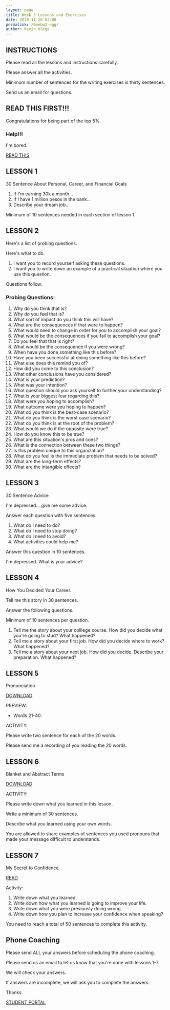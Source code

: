 ```yaml
--- 
layout: page
title: Week 3 Lessons and Exercises
date: 2020-11-20 02:08
permalink: /6webw3-egg/ 
author: Kevin Olega 
--- 
```

## INSTRUCTIONS

Please read all the lessons and instructions carefully.

Please answer all the activities.

Minimum number of sentences for the writing exercises is thirty sentences.

Send us an email for questions.

## READ THIS FIRST!!!

Congratulations for being part of the top 5%.

### Help!!!

I'm bored.

[READ THIS](https://callcentertrainingtips.com/ee)

## LESSON 1

30 Sentence About Personal, Career, and Financial Goals

1. If I'm earning 30k a month...
2. If I have 1 million pesos in the bank...
3. Describe your dream job...

Minimum of 10 sentences needed in each section of lesson 1.

## LESSON 2

Here's a list of probing questions. 

Here's what to do.

1. I want you to record yourself asking these questions.
2. I want you to write down an example of a practical situation where you use this question.

Questions follow.

### Probing Questions:

1. Why do you think that is?
2. Why do you feel that is?
3. What sort of impact do you think this will have?
4. What are the consequences if that were to happen?
5. What would need to change in order for you to accomplish your goal?
6. What would be the consequences if you fail to accomplish your goal?
7. Do you feel that that is right?
8. What would be the consequence if you were wrong?
9. When have you done something like this before?
10. Have you been successful at doing something like this before?
11. What else does this remind you of?
12. How did you come to this conclusion?
13. What other conclusions have you considered?
14. What is your prediction?
15. What was your intention?
16. What question should you ask yourself to further your understanding?
17. What is your biggest fear regarding this?
18. What were you hoping to accomplish?
19. What outcome were you hoping to happen?
20. What do you think is the best-case scenario?
21. What do you think is the worst case scenario?
22. What do you think is at the root of the problem?
23. What would we do if the opposite were true?
24. How do you know this to be true?
25. What are this situation's pros and cons?
26. What is the connection between these two things?
27. Is this problem unique to this organization?
28. What do you feel is the immediate problem that needs to be solved?
29. What are the long-term effects?
30. What are the intangible effects?

## LESSON 3 

30 Sentence Advice

I'm depressed... give me some advice.

Answer each question with five sentences.

1. What do I need to do? 
2. What do I need to stop doing? 
3. What do I need to avoid?
4. What activities could help me? 

Answer this question in 10 sentences.

I'm depressed. What is your advice?

## LESSON 4 

How You Decided Your Career.

Tell me this story in 30 sentences.

Answer the following questions.

Minimum of 10 sentences per question.

1. Tell me the story about your colllege course. How did you decide what you're going to stud? What happened?
2. Tell me a story about your first job. How did you decide where to work? What happened?
3. Tell me a story about your next job. How did you decide. Describe your preparation. What happened?

## LESSON 5

Pronunciation

[DOWNLOAD](https://drive.google.com/file/d/1UE0H2P4qB69wpbJJa57ErCIbxAZHZie4/view?usp=sharing)

PREVIEW:

- Words 21-40.

ACTIVITY:

Please write two sentence for each of the 20 words.

Please send me a recording of you reading the 20 words.


## LESSON 6

Blanket and Abstract Terms

[DOWNLOAD](https://drive.google.com/file/d/1Ki_TAVvz0DCoSAStBG8nujax7HybfS3w/view?usp=sharing)

ACTIVITY:

Please write down what you learned in this lesson.

Write a minimum of 30 sentences.

Describe what you learned using your own words.

You are allowed to share examples of sentences you used pronouns that made your message difficult to understands.

## LESSON 7

My Secret to Confidence

[READ](https://callcentertrainingtips.com/confident/)

Activity:

1. Write down what you learned.
2. Write down how what you learned is going to improve your life.
3. Write down what you were previously doing wrong.
4. Write down how you plan to increase your confidence when speaking? 

You need to reach a total of 50 sentences to complete this activity.

## Phone Coaching

Please send ALL your answers before scheduling the phone coaching.

Please send us an email to let us know that you're done with lessons 1-7.

We will check your answers.

If answers are incomplete, we will ask you to complete the answers.

Thanks.

<a href="https://callcentertrainingtips.com/6webstudent/" class="button focus">STUDENT PORTAL</a>
